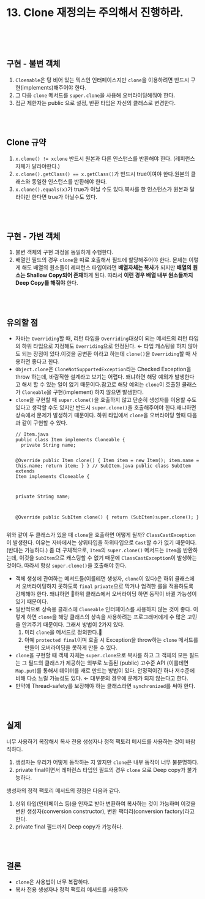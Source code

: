 <h1>13. Clone 재정의는 주의해서 진행하라.</h1>
<br>
<br>
<br>
<h2>구현 - 불변 객체</h2><ol>
<li><code>Cloenable</code>은 텅 비어 있는 믹스인 인터페이스지만 <code>clone</code>을 이용하려면 반드시 구현(implements)해주어야 한다.</li>
<li>그 다음 <code>clone</code> 메서드를 <code>super.clone</code>을 사용해 오버라이딩해줘야 한다.</li>
<li>접근 제한자는 public 으로 설정, 반환 타입은 자신의 클래스로 변경한다.</li>
</ol>
<br><br>
<h2>Clone 규약</h2><ol>
<li><code>x.clone() != x</code><code>clone</code> 반드시 원본과 다른 인스턴스를 반환해야 한다. (레퍼런스 자체가 달라야한다.)</li>
<li><code>x.clone().getClass() == x.getClass()</code>가 반드시 true이여야 한다.원본의 클래스와 동일한 인스턴스를 반환해야 한다.</li>
<li><code>x.clone().equals(x)</code>가 true가 아닐 수도 있다.복사를 한 인스턴스가 원본과 달라야만 한다면 true가 아닐수도 있다.</li>
</ol>
<br><br>
<h2>구현 - 가변 객체</h2><ol>
<li>불변 객체의 구현 과정을 동일하게 수행한다.</li>
<li>배열인 필드의 경우 <code>clone</code>을 따로 호출해서 필드에 할당해주어야 한다. 문제는 이렇게 해도 배열의 원소들이 레퍼런스 타입이라면 <b>배열자체는 복사</b>가 되지만 <b>배열의 원소는 Shallow Copy되어 존재</b>하게 된다. 따라서 <b>이런 경우 배열 내부 원소들까지 Deep Copy를 해줘야</b> 한다.</li>
</ol>
<br><br>
<h2>유의할 점</h2><ul>
<li>자바는 <code>Overriding</code>할 때, 리턴 타입을 <code>Overriding</code>대상이 되는 메서드의 리턴 타입의 하위 타입으로 지정해도 <code>Overriding</code>으로 인정된다. &larr; 타입 캐스팅을 하지 않아도 되는 장점이 있다.이것을 공변환 이라고 하는데 <code>clone()</code>을 <code>Overriding</code>할 때 사용하면 좋다고 한다.</li>
<li><code>Object.clone</code>은 <code>CloneNotSupportedException</code>라는 Checked Exception을 throw 하는데, 바람직한 설계라고 보기는 어렵다. 왜냐하면 해당 예외가 발생한다고 해서 할 수 있는 일이 없기 때문이다.참고로 해당 예외는 <code>clone</code>이 호출된 클래스가 <code>Cloneable</code>을 구현(implement) 하지 않으면 발생한다.</li>
<li><code>clone</code>을 구현할 때 <code>super.clone()</code>을 호출하지 않고 단순히 생성자를 이용할 수도 있다고 생각할 수도 있지만 반드시 <code>super.clone()</code>을 호출해주어야 한다.왜냐하면 상속에서 문제가 발생하기 때문이다. 하위 타입에서 <code>clone</code>을 오버라이딩 할때 다음과 같이 구현할 수 있다.<pre><code>// Item.java
public class Item implements Cloneable {
  private String name;

  @Override
  public Item clone() {
      Item item = new Item();
      item.name = this.name;
      return item;
  }
}
// SubItem.java
public class SubItem extends Item implements Cloneable {

  private String name;

  @Override
  public SubItem clone() {
      return (SubItem)super.clone();
  }
</code></pre></li>
</ul><p>위와 같이 두 클래스가 있을 때 <code>clone</code>을 호출하면 어떻게 될까? <code>ClassCastException</code>이 발생한다. 이유는 자바에서는 상위타입을 하위타입으로 <code>Cast</code>할 수가 없기 때문이다.(반대는 가능하다.)
좀 더 구체적으로, <code>Item</code>의 <code>super.clone()</code> 메서드는 <code>Item</code>을 반환하는데, 이것을 <code>SubItem</code>으로 캐스팅할 수 없기 때문에 <code>ClassCastException</code>이 발생하는 것이다. 따라서 항상 <code>super.clone()</code>을 호출해야 한다.</p>
<ul>
<li>객체 생성에 관여하는 메서드들(이를테면 생성자, <code>clone</code>이 있다)은 하위 클래스에서 오버라이딩하지 못하도록 <code>final</code> <code>private</code>으로 막거나 엄격한 룰을 적용하도록 강제해야 한다. 왜냐하면 하위 클래스에서 오버라이딩 하면 동작이 바뀔 가능성이 있기 때문이다.</li>
<li>일반적으로 상속용 클래스에 <code>Cloneable</code> 인터페이스를 사용하지 않는 것이 좋다. 이렇게 하면 <code>clone</code>을 해당 클래스의 상속을 사용하려는 프로그래머에게 수 많은 고민을 안겨주기 때문이다. 그래서 방법이 2가지 있다.
<ol>
<li>미리 <code>clone</code>을 메서드로 정의한다.</li>
<li>아예 <code>protected final</code>이며 호출 시 Exception을 throw하는  <code>clone</code> 메서드를 만들어 오버라이딩을 못하게 만들 수 있다.</li>
</ol>
</li>
<li><code>clone</code>을 구현할 때 객체 자체는 <code>super.clone</code>으로 복사를 하고 그 객체의 모든 필드는 그 필드의 클래스가 제공하는 외부로 노출된 (public) 고수준 API (이를테면 <code>Map.put</code>)를 통해서 데이터를 새로 만드는 방법이 있다. 안정적이긴 하나 저수준에 비해 다소 느릴 가능성도 있다. &larr; 대부분의 경우에 문제가 되지 않는다고 한다.</li>
<li>만약에 Thread-safety를 보장해야 하는 클래스라면 <code>synchronized</code>를 써야 한다.</li>
</ul>
<br><br>
<h2>실제</h2><p>너무 사용하기 복잡해서 복사 전용 생성자나 정적 팩토리 메서드를 사용하는 것이 바람직하다.</p><ol>
<li>생성자는 우리가 어떻게 동작하는 지 알지만 <code>clone</code>은 내부 동작이 너무 불분명하다.</li>
<li>private final이면서 레퍼런스 타입인 필드의 경우 <code>clone</code> 으로  Deep copy가 불가능하다.</li>
</ol>
<p>생성자의 정적 팩토리 메서드의 장점은 다음과 같다.</p><ol>
<li>상위 타입(인터페이스 등)을 인자로 받아 변환하여 복사하는 것이 가능하며 이것을 변환 생성자(conversion constructor), 변환 팩터리(conversion factory)라고 한다.</li>
<li>private final 필드까지 Deep copy가 가능하다.</li>
</ol>
<br><br>
<h2>결론</h2><ul>
<li><code>clone</code>은 사용법이 너무 복잡하다.</li>
<li>복사 전용 생성자나 정적 팩토리 메서드를 사용하자</li>
</ul>